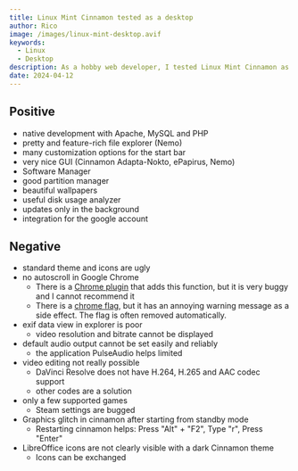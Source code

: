 ```yaml
---
title: Linux Mint Cinnamon tested as a desktop
author: Rico
image: /images/linux-mint-desktop.avif
keywords:
  - Linux
  - Desktop
description: As a hobby web developer, I tested Linux Mint Cinnamon as a desktop. Here I list my positive experiences and problems.
date: 2024-04-12
---
```


## Positive

- native development with Apache, MySQL and PHP
- pretty and feature-rich file explorer (Nemo)
- many customization options for the start bar
- very nice GUI (Cinnamon Adapta-Nokto, ePapirus, Nemo)
- Software Manager
- good partition manager
- beautiful wallpapers
- useful disk usage analyzer
- updates only in the background
- integration for the google account

## Negative

- standard theme and icons are ugly
- no autoscroll in Google Chrome
  - There is a [Chrome plugin](https://chromewebstore.google.com/detail/autoscroll/occjjkgifpmdgodlplnacmkejpdionan?hl=de) that adds this function, but it is very buggy and I cannot recommend it
  - There is a [chrome flag](https://medium.com/@1nikolas/linux-enable-middle-mouse-button-scrolling-on-chrome-ium-and-electron-apps-discord-etc-ab2d0a213505), but it has an annoying warning message as a side effect. The flag is often removed automatically.
- exif data view in explorer is poor
  - video resolution and bitrate cannot be displayed
- default audio output cannot be set easily and reliably
  - the application PulseAudio helps limited
- video editing not really possible
  - DaVinci Resolve does not have H.264, H.265 and AAC codec support
  - other codes are a solution
- only a few supported games
  - Steam settings are bugged
- Graphics glitch in cinnamon after starting from standby mode
  - Restarting cinnamon helps: Press "Alt" + "F2", Type "r", Press "Enter"
- LibreOffice icons are not clearly visible with a dark Cinnamon theme
  - Icons can be exchanged
